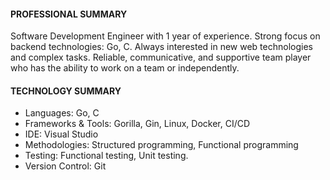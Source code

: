 <!--
**Arvph/arvph** is a ✨ _special_ ✨ repository because its `README.md` (this file) appears on your GitHub profile.

Here are some ideas to get you started:
- 🔭 I’m currently working on ...
- 🌱 I’m currently learning ...
- 👯 I’m looking to collaborate on ...
- 🤔 I’m looking for help with ...
- 💬 Ask me about ...
- 📫 How to reach me: ...
- 😄 Pronouns: ...
- ⚡ Fun fact: ...
-->



#### PROFESSIONAL SUMMARY
Software Development Engineer with 1 year of experience. Strong focus on backend technologies: Go, C. Always interested in new web technologies and complex tasks. Reliable, communicative, and supportive team player who has the ability to work on a team or independently.

#### TECHNOLOGY SUMMARY
- Languages:	Go, C
- Frameworks & Tools:	Gorilla, Gin, Linux, Docker, CI/CD
- IDE:	Visual Studio
- Methodologies: Structured programming, Functional programming
- Testing:	Functional testing, Unit testing.
- Version Control:	Git

